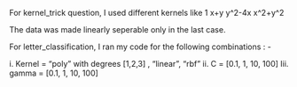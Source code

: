 For kernel_trick question, I used different kernels like 
1
x+y
y^2-4x
x^2+y^2

The data was made linearly seperable only in the last case.

For letter_classification, I ran my code for the following combinations : -

i. Kernel = “poly” with degrees [1,2,3] , “linear”, “rbf”
ii. C = [0.1, 1, 10, 100]
Iii. gamma = [0.1, 1, 10, 100]

